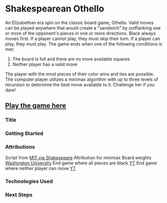 # Shakespearean Othello 

An Elizabethan era spin on the classic board game, Othello. Valid moves can be played anywhere that would create a "sandwich" by outflanking one or more of the opponent's pieces in one or more directions. Black always moves first. If a player cannot play, they must skip their turn. If a player can play, they must play. The game ends when one of the following conditions is met:
1. The board is full and there are no more available squares
2. Neither player has a valid move

The player with the most pieces of their color wins and ties are possible. The computer player utilizes a minimax algorithm with up to three levels of recursion to determine the best move available to it. Challenge her if you dare!

## [Play the game here](https://shakespearean-othello.netlify.app/)

### Title

### Getting Started

### Attributions
Script from [MIT via Shakespeare](http://shakespeare.mit.edu/othello/full.html)
Attribution for minimax 
Board weights [Washington University](https://courses.cs.washington.edu/courses/cse573/04au/Project/mini1/O-Thell-Us/Othellus.pdf)
End game where all pieces are black [YT](https://www.youtube.com/watch?v=6ehiWOSp_wk&ab_channel=SAWADYYY) 
End game where neither player can move [YT](https://www.youtube.com/watch?v=B2RKnhTrbTs&ab_channel=BelgianOthelloAssociation)

### Technologies Used

### Next Steps